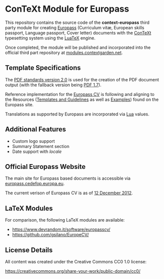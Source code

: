 # ConTeXt Module for Europass

This repository contains the source code of the **context-europass** third party module for creating [Europass](https://europass.cedefop.europa.eu/) (Curriculum vitæ, European skills passport, Language passport, Cover letter) documents with the [ConTeXt](https://wiki.contextgarden.net/Main_Page) typesetting system using the [LuaTeX](http://www.luatex.org/) engine.

Once completed, the module will be published and incorporated into the official third part repository at [modules.contextgarden.net](https://modules.contextgarden.net/).

## Template Specifications

The [PDF standards version 2.0](https://www.iso.org/obp/ui/#iso:std:iso:32000:-2:ed-1:v1:en) is used for the creation of the PDF document output (with the fallback version being [PDF 1.7](https://www.iso.org/obp/ui/#iso:std:iso:32000:-1:ed-1:v1:en)).

Reference implementation for the [Europass CV](http://europass.cedefop.europa.eu/documents/curriculum-vitae) is following and aligning to the Resources ([Templates and Guidelines](https://europass.cedefop.europa.eu/documents/curriculum-vitae/templates-instructions/templates/doc) as well as [Examples](https://europass.cedefop.europa.eu/documents/curriculum-vitae/examples)) found on the Europass site.

Translations as supported by Europass are incorporated via [Lua](https://www.lua.org/) values.

## Additional Features

* Custom logo support
* Summary Statement section
* Date support with *locale*

## Official Europass Website

The main site for Europass based documents is accessible via [europass.cedefop.europa.eu](https://europass.cedefop.europa.eu/).

The current verison of Europass CV is as of [12 December 2012](https://europass.cedefop.europa.eu/about/news?page=4).

## LaTeX Modules

For comparison, the following LaTeX modules are available:

* https://www.devrandom.it/software/europasscv/
* https://github.com/gsilano/EuropeCV/


## License Details

All content was created under the Creative Commons CC0 1.0 license:

https://creativecommons.org/share-your-work/public-domain/cc0/
